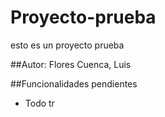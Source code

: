 # Proyecto-prueba
esto es un proyecto prueba

##Autor:
Flores Cuenca, Luis 

##Funcionalidades pendientes

* Todo tr
